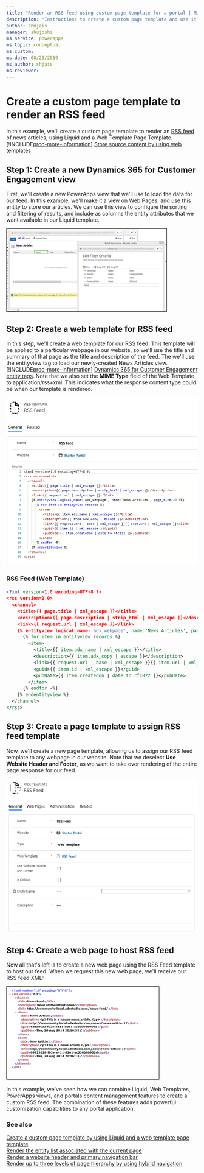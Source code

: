 ```yaml
---
title: "Render an RSS feed using custom page template for a portal | MicrosoftDocs"
description: "Instructions to create a custom page template and use it to render an RSS feed."
author: sbmjais
manager: shujoshi
ms.service: powerapps
ms.topic: conceptual
ms.custom: 
ms.date: 08/20/2019
ms.author: shjais
ms.reviewer:
---
```


# Create a custom page template to render an RSS feed
In this example, we'll create a custom page template to render an [RSS feed](http://en.wikipedia.org/wiki/RSS) of news articles, using Liquid and a Web Template Page Template. [!INCLUDE[proc-more-information](../../../includes/proc-more-information.md)] [Store source content by using web templates](store-content-web-templates.md)  

## Step 1: Create a new Dynamics 365 for Customer Engagement view

First, we'll create a new PowerApps view that we'll use to load the data for our feed. In this example, we'll make it a view on Web Pages, and use this entity to store our articles. We can use this view to configure the sorting and filtering of results, and include as columns the entity attributes that we want available in our Liquid template.

![Edit a page template](../media/edit-page-template.png "Edit a page template")  

## Step 2: Create a web template for RSS feed

In this step, we'll create a web template for our RSS feed. This template will be applied to a particular webpage in our website, so we'll use the title and summary of that page as the title and description of the feed. The we'll use the entityview tag to load our newly-created News Articles view. [!INCLUDE[proc-more-information](../../../includes/proc-more-information.md)] [Dynamics 365 for Customer Engagement entity tags](dynamics-entity-tags.md). Note that we also set the **MIME Type** field of the Web Template to application/rss+xml. This indicates what the response content type could be when our template is rendered.  

![Configure a web template for an RSS feed](../media/web-template-rss-feed.png "Configure a web template for an RSS feed")  

### RSS Feed (Web Template)

```xml
<?xml version=1.0 encoding=UTF-8 ?>
<rss version=2.0>
  <channel>
    <title>{{ page.title | xml_escape }}</title>
    <description>{{ page.description | strip_html | xml_escape }}</description>
    <link>{{ request.url | xml_escape }}</link>
    {% entityview logical_name:'adx_webpage', name:'News Articles', page_size:20 -%}
      {% for item in entityview.records %}
        <item>
          <title>{{ item.adx_name | xml_escape }}</title>
          <description>{{ item.adx_copy | escape }}</description>
          <link>{{ request.url | base | xml_escape }}{{ item.url | xml_escape }}</link>
          <guid>{{ item.id | xml_escape }}</guid>
          <pubDate>{{ item.createdon | date_to_rfc822 }}</pubDate>
        </item>
      {% endfor -%}
    {% endentityview %}
  </channel>
</rss>
```

## Step 3: Create a page template to assign RSS feed template

Now, we'll create a new page template, allowing us to assign our RSS feed template to any webpage in our website. Note that we deselect **Use Website Header and Footer**, as we want to take over rendering of the entire page response for our feed.

![Configure a page template for an RSS feed](../media/page-template-rss-feed.png "Configure a page template for an RSS feed")  

## Step 4: Create a web page to host RSS feed

Now all that's left is to create a new web page using the RSS Feed template to host our feed. When we request this new web page, we'll receive our RSS feed XML:

![Example of an RSS feed](../media/rss-feed-example.png "Example of an RSS feed")  

In this example, we've seen how we can combine Liquid, Web Templates, PowerApps views, and portals content management features to create a custom RSS feed. The combination of these features adds powerful customization capabilities to any portal application.

### See also

[Create a custom page template by using Liquid and a web template page template](create-custom-template.md)  
[Render the entity list associated with the current page](render-entity-list-current-page.md)  
[Render a website header and primary navigation bar](render-site-header-primary-navigation.md)  
[Render up to three levels of page hierarchy by using hybrid navigation](hybrid-navigation-render-page-hierachy.md)  

